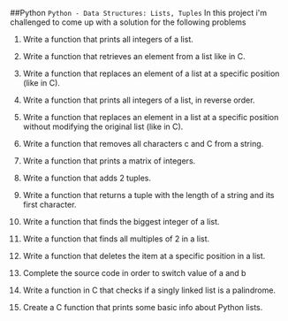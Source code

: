 ##Python
`Python - Data Structures: Lists, Tuples`
In this project i'm challenged to come up with a solution for the following problems

1. Write a function that prints all integers of a list.

2. Write a function that retrieves an element from a list like in C.

3. Write a function that replaces an element of a list at a specific position (like in C).

4. Write a function that prints all integers of a list, in reverse order.

5. Write a function that replaces an element in a list at a specific position without modifying the original list (like in C).

6. Write a function that removes all characters c and C from a string.

7. Write a function that prints a matrix of integers.

8. Write a function that adds 2 tuples.

9. Write a function that returns a tuple with the length of a string and its first character.

10. Write a function that finds the biggest integer of a list.

11. Write a function that finds all multiples of 2 in a list.

12. Write a function that deletes the item at a specific position in a list.

13. Complete the source code in order to switch value of a and b

14. Write a function in C that checks if a singly linked list is a palindrome.

15. Create a C function that prints some basic info about Python lists.

